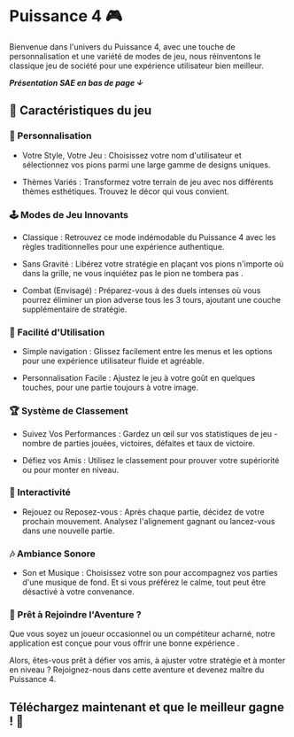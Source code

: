 # Puissance 4  🎮

Bienvenue dans l'univers du Puissance 4, avec une touche de personnalisation et une variété de modes de jeu, nous réinventons le classique jeu de société pour une expérience utilisateur bien meilleur. 

__*Présentation SAE en bas de page  ↓*__

## 🌟 Caractéristiques du jeu
### 🎨 Personnalisation

* Votre Style, Votre Jeu : Choisissez votre nom d'utilisateur et sélectionnez vos pions parmi une large gamme de designs uniques.

* Thèmes Variés : Transformez votre terrain de jeu avec nos différents thèmes esthétiques. Trouvez le décor qui vous convient.

### 🕹️ Modes de Jeu Innovants
* Classique : Retrouvez ce mode indémodable du Puissance 4 avec les règles traditionnelles pour une expérience authentique.

* Sans Gravité : Libérez votre stratégie en plaçant vos pions n'importe où dans la grille, ne vous inquiétez pas le pion ne tombera pas .

* Combat (Envisagé) : Préparez-vous à des duels intenses où vous pourrez éliminer un pion adverse tous les 3 tours, ajoutant une couche supplémentaire de stratégie.

### 🎉 Facilité d'Utilisation
* Simple navigation : Glissez facilement entre les menus et les options pour une expérience utilisateur fluide et agréable.

* Personnalisation Facile : Ajustez le jeu à votre goût en quelques touches, pour une partie toujours à votre image.

### 🏆 Système de Classement
* Suivez Vos Performances : Gardez un œil sur vos statistiques de jeu - nombre de parties jouées, victoires, défaites et taux de victoire.

* Défiez vos Amis : Utilisez le classement pour prouver votre supériorité ou pour monter en niveau.
### 🔄 Interactivité
* Rejouez ou Reposez-vous : Après chaque partie, décidez de votre prochain mouvement. Analysez l'alignement gagnant ou lancez-vous dans une nouvelle partie.
### 🎶 Ambiance Sonore
* Son et Musique : Choisissez votre son pour accompagnez vos parties d'une musique de fond. Et si vous préférez le calme, tout peut être désactivé à votre convenance.
### 🚀 Prêt à Rejoindre l'Aventure ?
 Que vous soyez un joueur occasionnel ou un compétiteur acharné, notre application est conçue pour vous offrir une bonne expérience .

Alors, êtes-vous prêt à défier vos amis, à ajuster votre stratégie et à monter en niveau ? Rejoignez-nous dans cette aventure  et devenez maître du Puissance 4.

## __Téléchargez maintenant et que le meilleur gagne ! 🏁__ 


